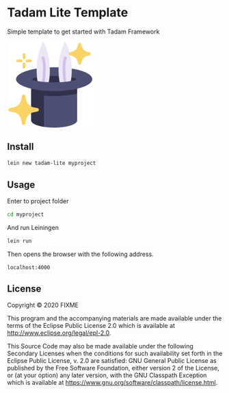 # Tadam Lite Template

Simple template to get started with Tadam Framework 
 	
<img alt="Rabbit" src="resources/leiningen/new/tadam_lite/resources/public/img/rabbit.svg" width="40%">

## Install

```sh
lein new tadam-lite myproject
```

## Usage

Enter to project folder

```sh
cd myproject
```

And run Leiningen

```sh
lein run
```

Then opens the browser with the following address.

```sh
localhost:4000
```

## License

Copyright © 2020 FIXME

This program and the accompanying materials are made available under the
terms of the Eclipse Public License 2.0 which is available at
http://www.eclipse.org/legal/epl-2.0.

This Source Code may also be made available under the following Secondary
Licenses when the conditions for such availability set forth in the Eclipse
Public License, v. 2.0 are satisfied: GNU General Public License as published by
the Free Software Foundation, either version 2 of the License, or (at your
option) any later version, with the GNU Classpath Exception which is available
at https://www.gnu.org/software/classpath/license.html.
